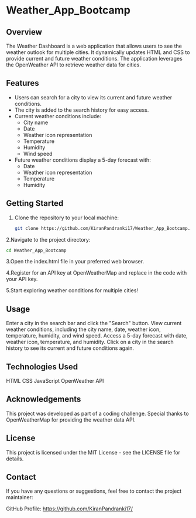 # Weather_App_Bootcamp

## Overview

The Weather Dashboard is a web application that allows users to see the weather outlook for multiple cities. It dynamically updates HTML and CSS to provide current and future weather conditions. The application leverages the OpenWeather API to retrieve weather data for cities.

## Features

- Users can search for a city to view its current and future weather conditions.
- The city is added to the search history for easy access.
- Current weather conditions include:
  - City name
  - Date
  - Weather icon representation
  - Temperature
  - Humidity
  - Wind speed
- Future weather conditions display a 5-day forecast with:
  - Date
  - Weather icon representation
  - Temperature
  - Humidity

## Getting Started

1. Clone the repository to your local machine:

   ```bash
   git clone https://github.com/KiranPandranki17/Weather_App_Bootcamp.git
   ```

2.Navigate to the project directory:
  ```bash
  cd Weather_App_Bootcamp
  ```
3.Open the index.html file in your preferred web browser.

4.Register for an API key at OpenWeatherMap and replace in the code with your API key.

5.Start exploring weather conditions for multiple cities!

## Usage
Enter a city in the search bar and click the "Search" button.
View current weather conditions, including the city name, date, weather icon, temperature, humidity, and wind speed.
Access a 5-day forecast with date, weather icon, temperature, and humidity.
Click on a city in the search history to see its current and future conditions again.

## Technologies Used
HTML
CSS
JavaScript
OpenWeather API

## Acknowledgements
This project was developed as part of a coding challenge. Special thanks to OpenWeatherMap for providing the weather data API.

## License
This project is licensed under the MIT License - see the LICENSE file for details.

## Contact
If you have any questions or suggestions, feel free to contact the project maintainer:

GitHub Profile: https://github.com/KiranPandranki17/
